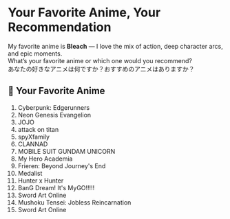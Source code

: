 # Your Favorite Anime, Your Recommendation 

My favorite anime is **Bleach** — I love the mix of action, deep character arcs, and epic moments.  
What’s your favorite anime or which one would you recommend?  
あなたの好きなアニメは何ですか？おすすめのアニメはありますか？

## 💬 Your Favorite Anime
1. Cyberpunk: Edgerunners
2. Neon Genesis Evangelion
3. JOJO
4. attack on titan
5. spyXfamily
6. CLANNAD
7. MOBILE SUIT GUNDAM UNICORN
8. My Hero Academia
9. Frieren: Beyond Journey's End
10. Medalist
11. Hunter x Hunter
12. BanG Dream! It's MyGO!!!!!
13. Sword Art Online
14. Mushoku Tensei: Jobless Reincarnation
15. Sword Art Online

